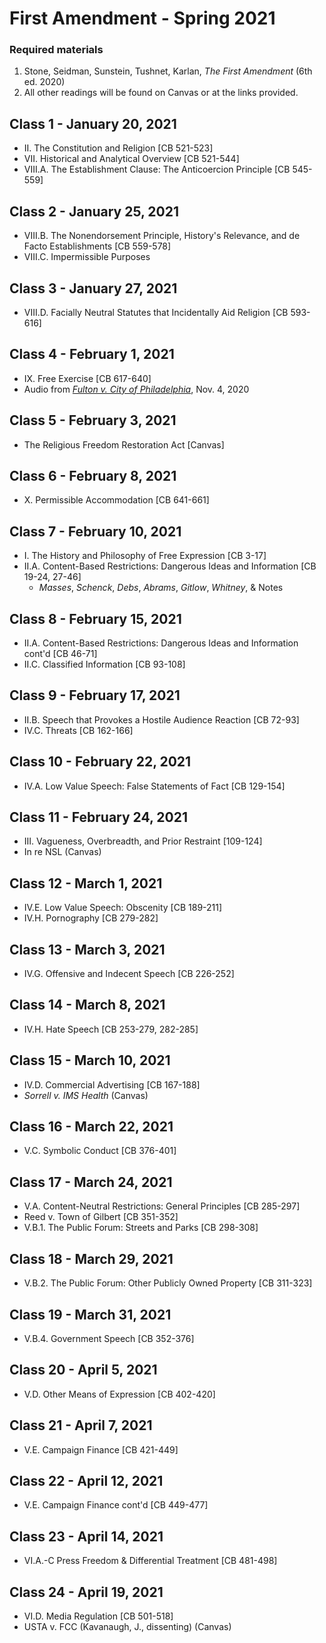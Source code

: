 # First Amendment - Spring 2021

### Required materials
1. Stone, Seidman, Sunstein, Tushnet, Karlan, _The First Amendment_ (6th ed. 2020)
2. All other readings will be found on Canvas or at the links provided.

## Class 1 - January 20, 2021
- II. The Constitution and Religion [CB 521-523]
- VII. Historical and Analytical Overview [CB 521-544]
- VIII.A. The Establishment Clause: The Anticoercion Principle [CB 545-559]
## Class 2 - January 25, 2021
- VIII.B. The Nonendorsement Principle, History's Relevance, and de Facto Establishments [CB 559-578]
- VIII.C. Impermissible Purposes
## Class 3 - January 27, 2021
- VIII.D. Facially Neutral Statutes that Incidentally Aid Religion [CB 593-616]
## Class 4 - February 1, 2021
- IX. Free Exercise [CB 617-640]
- Audio from [_Fulton v. City of Philadelphia_](https://www.oyez.org/cases/2020/19-123), Nov. 4, 2020
## Class 5 - February 3, 2021
- The Religious Freedom Restoration Act [Canvas]
## Class 6 - February 8, 2021
- X. Permissible Accommodation [CB 641-661]
## Class 7 - February 10, 2021
- I. The History and Philosophy of Free Expression [CB 3-17]
- II.A. Content-Based Restrictions: Dangerous Ideas and Information [CB 19-24, 27-46]
  - _Masses_, _Schenck_, _Debs_, _Abrams_, _Gitlow_, _Whitney_, & Notes   
## Class 8 - February 15, 2021
- II.A. Content-Based Restrictions: Dangerous Ideas and Information cont'd [CB 46-71]
- II.C. Classified Information [CB 93-108]
## Class 9 - February 17, 2021
- II.B. Speech that Provokes a Hostile Audience Reaction [CB 72-93]
- IV.C. Threats [CB 162-166]
## Class 10 - February 22, 2021
- IV.A. Low Value Speech: False Statements of Fact [CB 129-154]
## Class 11 - February 24, 2021
- III. Vagueness, Overbreadth, and Prior Restraint [109-124]
- In re NSL (Canvas)
## Class 12 - March 1, 2021
- IV.E. Low Value Speech: Obscenity [CB 189-211]
- IV.H. Pornography [CB 279-282]
## Class 13 - March 3, 2021
- IV.G. Offensive and Indecent Speech [CB 226-252]
## Class 14 - March 8, 2021
- IV.H. Hate Speech [CB 253-279, 282-285]
## Class 15 - March 10, 2021
- IV.D. Commercial Advertising [CB 167-188]
- _Sorrell v. IMS Health_ (Canvas)
## Class 16 - March 22, 2021
- V.C. Symbolic Conduct [CB 376-401]
## Class 17 - March 24, 2021
- V.A. Content-Neutral Restrictions: General Principles [CB 285-297]
- Reed v. Town of Gilbert [CB 351-352]
- V.B.1. The Public Forum: Streets and Parks [CB 298-308]
## Class 18 - March 29, 2021
- V.B.2. The Public Forum: Other Publicly Owned Property [CB 311-323]
## Class 19 - March 31, 2021
- V.B.4. Government Speech [CB 352-376]
## Class 20 - April 5, 2021
- V.D. Other Means of Expression [CB 402-420]
## Class 21 - April 7, 2021
- V.E. Campaign Finance [CB 421-449]
## Class 22 - April 12, 2021
- V.E. Campaign Finance cont'd [CB 449-477]
## Class 23 - April 14, 2021
- VI.A.-C Press Freedom & Differential Treatment [CB 481-498]
## Class 24 - April 19, 2021
- VI.D. Media Regulation [CB 501-518]
- USTA v. FCC (Kavanaugh, J., dissenting) (Canvas)
